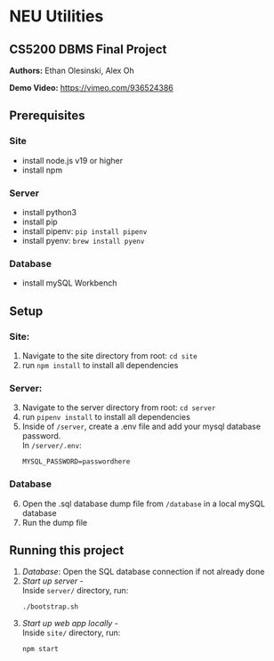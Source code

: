# NEU Utilities
## CS5200 DBMS Final Project
**Authors:** Ethan Olesinski, Alex Oh

**Demo Video:** https://vimeo.com/936524386

## Prerequisites
### Site
- install node.js v19 or higher
- install npm

### Server
- install python3
- install pip
- install pipenv: `pip install pipenv`
- install pyenv: `brew install pyenv`

### Database
- install mySQL Workbench

## Setup
### Site:
1. Navigate to the site directory from root: `cd site`
2. run `npm install` to install all dependencies
### Server:
3. Navigate to the server directory from root: `cd server`
4. run `pipenv install` to install all dependencies
5. Inside of  `/server`, create a .env file and add your mysql database password.\
In `/server/.env`:
    ```
    MYSQL_PASSWORD=passwordhere
    ```
### Database
6. Open the .sql database dump file from `/database` in a local mySQL database
7. Run the dump file

## Running this project
1. _Database_: Open the SQL database connection if not already done
2. _Start up server_ -\
    Inside `server/` directory, run:
    ```
    ./bootstrap.sh
    ```
3. _Start up web app locally_ -\
    Inside `site/` directory, run:
    ```
    npm start
    ```
